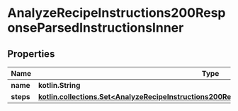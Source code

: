 
# AnalyzeRecipeInstructions200ResponseParsedInstructionsInner

## Properties
Name | Type | Description | Notes
------------ | ------------- | ------------- | -------------
**name** | **kotlin.String** |  | 
**steps** | [**kotlin.collections.Set&lt;AnalyzeRecipeInstructions200ResponseParsedInstructionsInnerStepsInner&gt;**](AnalyzeRecipeInstructions200ResponseParsedInstructionsInnerStepsInner.md) |  |  [optional]




